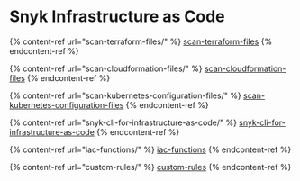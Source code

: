# Snyk Infrastructure as Code

{% content-ref url="scan-terraform-files/" %}
[scan-terraform-files](scan-terraform-files/)
{% endcontent-ref %}

{% content-ref url="scan-cloudformation-files/" %}
[scan-cloudformation-files](scan-cloudformation-files/)
{% endcontent-ref %}

{% content-ref url="scan-kubernetes-configuration-files/" %}
[scan-kubernetes-configuration-files](scan-kubernetes-configuration-files/)
{% endcontent-ref %}

{% content-ref url="snyk-cli-for-infrastructure-as-code/" %}
[snyk-cli-for-infrastructure-as-code](snyk-cli-for-infrastructure-as-code/)
{% endcontent-ref %}

{% content-ref url="iac-functions/" %}
[iac-functions](iac-functions/)
{% endcontent-ref %}

{% content-ref url="custom-rules/" %}
[custom-rules](custom-rules/)
{% endcontent-ref %}
